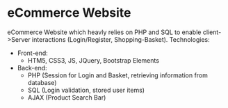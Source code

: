 # eCommerce Website
eCommerce Website which heavly relies on PHP and SQL to enable client->Server interactions (Login/Register, Shopping-Basket).
Technologies:
  - Front-end:
    - HTM5, CSS3, JS, JQuery, Bootstrap Elements
  - Back-end:
    - PHP (Session for Login and Basket, retrieving information from database)
    - SQL (Login validation, stored user items)
    - AJAX (Product Search Bar)
